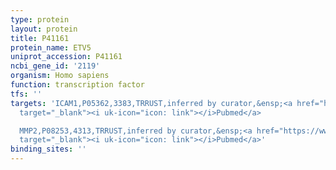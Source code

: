 ```yaml
---
type: protein
layout: protein
title: P41161
protein_name: ETV5
uniprot_accession: P41161
ncbi_gene_id: '2119'
organism: Homo sapiens
function: transcription factor
tfs: ''
targets: 'ICAM1,P05362,3383,TRRUST,inferred by curator,&ensp;<a href="https://www.ncbi.nlm.nih.gov/pubmed/?term=9572487%5Buid%5D"
  target="_blank"><i uk-icon="icon: link"></i>Pubmed</a>

  MMP2,P08253,4313,TRRUST,inferred by curator,&ensp;<a href="https://www.ncbi.nlm.nih.gov/pubmed/?term=22968857%5Buid%5D"
  target="_blank"><i uk-icon="icon: link"></i>Pubmed</a>'
binding_sites: ''
---
```

